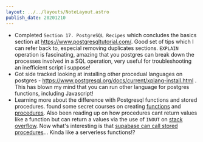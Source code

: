 ```yaml
---
layout: ../../layouts/NoteLayout.astro
publish_date: 20201210
---
```


- Completed `Section 17. PostgreSQL Recipes` which concludes the basics section at https://www.postgresqltutorial.com/. Good set of tips which I can refer back to, especial removing duplicates sections. `EXPLAIN` operation is fascinating, amazing that you postgres can break down the processes involved in a SQL operation, very useful for troubleshooting an inefficient script i suppose!
- Got side tracked looking at installing other procedual languages on postgres - https://www.postgresql.org/docs/current/xplang-install.html . This has blown my mind that you can run other language for postgres functions, including Javascript!
- Learning more about the difference with Postgresql functions and stored procedures. found some secret courses on creating [functions](https://www.postgresqltutorial.com/postgresql-create-function/) and [procedures](https://www.postgresqltutorial.com/postgresql-create-procedure/). Also been reading up on how procedures cant return values like a function but can return a values via the use of `INOUT` on [stack overflow](https://dba.stackexchange.com/questions/257596/returning-values-for-stored-procedures-in-postgresql). Now what's interesting is that [supabase can call stored procedures](https://supabase.io/docs/client/rpc)... Kinda like a serverless functions!?
